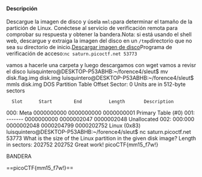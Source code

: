 #### Descripción

Descargue la imagen de disco y úsela `mmls`para determinar el tamaño de la partición de Linux. Conéctese al servicio de verificación remota para comprobar su respuesta y obtener la bandera.Nota: si está usando el shell web, descargue y extraiga la imagen del disco en un `/tmp`directorio que no sea su directorio de inicio.[Descargar imagen de disco](https://artifacts.picoctf.net/c/164/disk.img.gz)Programa de verificación de acceso:`nc saturn.picoctf.net 53773`


vamos a hacerle una carpeta y luego descargamos con  wget
vamos a revisr el disco
luisquintero@DESKTOP-P53ABHB:~/forence4/sleut$ mv disk.flag.img disk.img
luisquintero@DESKTOP-P53ABHB:~/forence4/sleut$ mmls disk.img
DOS Partition Table
Offset Sector: 0
Units are in 512-byte sectors

      Slot      Start        End          Length       Description
000:  Meta      0000000000   0000000000   0000000001   Primary Table (#0)
001:  -------   0000000000   0000002047   0000002048   Unallocated
002:  000:000   0000002048   0000204799   0000202752   Linux (0x83)
luisquintero@DESKTOP-P53ABHB:~/forence4/sleut$ nc saturn.picoctf.net 53773
What is the size of the Linux partition in the given disk image?
Length in sectors: 202752
202752
Great work!
picoCTF{mm15_f7w!}


BANDERA

==picoCTF{mm15_f7w!}==

